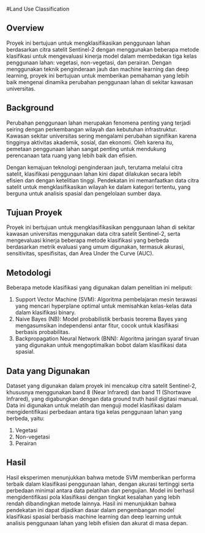 #Land Use Classification

## Overview
Proyek ini bertujuan untuk mengklasifikasikan penggunaan lahan berdasarkan citra satelit Sentinel-2 dengan menggunakan beberapa metode klasifikasi untuk mengevaluasi kinerja model dalam membedakan tiga kelas penggunaan lahan: vegetasi, non-vegetasi, dan perairan. Dengan menggunakan teknik penginderaan jauh dan machine learning dan deep learning, proyek ini bertujuan untuk memberikan pemahaman yang lebih baik mengenai dinamika perubahan penggunaan lahan di sekitar kawasan universitas.

## Background
Perubahan penggunaan lahan merupakan fenomena penting yang terjadi seiring dengan perkembangan wilayah dan kebutuhan infrastruktur. Kawasan sekitar universitas sering mengalami perubahan signifikan karena tingginya aktivitas akademik, sosial, dan ekonomi. Oleh karena itu, pemetaan penggunaan lahan sangat penting untuk mendukung perencanaan tata ruang yang lebih baik dan efisien.

Dengan kemajuan teknologi penginderaan jauh, terutama melalui citra satelit, klasifikasi penggunaan lahan kini dapat dilakukan secara lebih efisien dan dengan ketelitian tinggi. Pendekatan ini memanfaatkan data citra satelit untuk mengklasifikasikan wilayah ke dalam kategori tertentu, yang berguna untuk analisis spasial dan pengelolaan sumber daya.

## Tujuan Proyek
Proyek ini bertujuan untuk mengklasifikasikan penggunaan lahan di sekitar kawasan universitas menggunakan data citra satelit Sentinel-2, serta mengevaluasi kinerja beberapa metode klasifikasi yang berbeda berdasarkan metrik evaluasi yang umum digunakan, termasuk akurasi, sensitivitas, spesifisitas, dan Area Under the Curve (AUC).

## Metodologi
Beberapa metode klasifikasi yang digunakan dalam penelitian ini meliputi:

1. Support Vector Machine (SVM): Algoritma pembelajaran mesin terawasi yang mencari hyperplane optimal untuk memisahkan kelas-kelas data dalam klasifikasi binary.
2. Naive Bayes (NB): Model probabilistik berbasis teorema Bayes yang mengasumsikan independensi antar fitur, cocok untuk klasifikasi berbasis probabilitas.
3. Backpropagation Neural Network (BNN): Algoritma jaringan syaraf tiruan yang digunakan untuk mengoptimalkan bobot dalam klasifikasi data spasial.

## Data yang Digunakan
Dataset yang digunakan dalam proyek ini mencakup citra satelit Sentinel-2, khususnya menggunakan band 8 (Near Infrared) dan band 11 (Shortwave Infrared), yang digabungkan dengan data ground truth hasil digitasi manual. Data ini digunakan untuk melatih dan menguji model klasifikasi dalam mengidentifikasi perbedaan antara tiga kelas penggunaan lahan yang berbeda, yaitu:
1. Vegetasi
2. Non-vegetasi
3. Perairan

## Hasil
Hasil eksperimen menunjukkan bahwa metode SVM memberikan performa terbaik dalam klasifikasi penggunaan lahan, dengan akurasi tertinggi serta perbedaan minimal antara data pelatihan dan pengujian. Model ini berhasil mengidentifikasi pola klasifikasi dengan tingkat kesalahan yang lebih rendah dibandingkan metode lainnya. Hasil ini menunjukkan bahwa pendekatan ini dapat dijadikan dasar dalam pengembangan model klasifikasi spasial berbasis machine learning dan deep learning untuk analisis penggunaan lahan yang lebih efisien dan akurat di masa depan.
